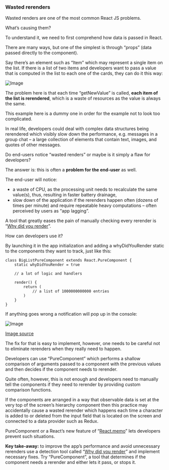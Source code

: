 ### Wasted rerenders

Wasted renders are one of the most common React JS problems. 

What’s causing them?

To understand it, we need to first comprehend how data is passed in React. 

There are many ways, but one of the simplest is through “props” (data passed directly to the component).

Say there’s an element such as “Item” which may represent a single item on the list. If there is a list of two items and developers want to pass a value that is computed in the list to each one of the cards, they can do it this way:

![Image](https://global-uploads.webflow.com/622fa4d65a5fab0c3465af07/627938c357a245c5d1d46aac_react-js-problems-renderers.png)

The problem here is that each time “getNewValue” is called, **each item of the list is rerendered**, which is a waste of resources as the value is always the same. 

This example here is a dummy one in order for the example not to look too complicated. 

In real life, developers could deal with complex data structures being rerendered which visibly slow down the performance, e.g. messages in a group chat – a large collection of elements that contain text, images, and quotes of other messages.

Do end-users notice “wasted renders” or maybe is it simply a flaw for developers?

The answer is: this is often a **problem for the end-user** as well. 

The end-user will notice:

-   a waste of CPU, as the processing unit needs to recalculate the same value(s), thus, resulting in faster battery drainage,
-   slow down of the application if the rerenders happen often (dozens of times per minute) and require repeatable heavy computations – often perceived by users as “app lagging”.

A tool that greatly eases the pain of manually checking every rerender is “[Why did you render](https://www.npmjs.com/package/@welldone-software/why-did-you-render)”.

How can developers use it?

By launching it in the app initialization and adding a whyDidYouRender static to the components they want to track, just like this:

```
class BigListPureComponent extends React.PureComponent {  
	static whyDidYouRender = true  
	
	// a lot of logic and handlers  
	
	render() {  
		return (  
			// a list of 1000000000000 entries  
		)  
	}  
}
```

If anything goes wrong a notification will pop up in the console:

![Image](https://global-uploads.webflow.com/622fa4d65a5fab0c3465af07/627938c372c119329b105b1f_react-js-problems-renderers-tutorial.png)

[Image source](https://miro.medium.com/max/1384/1*RrPj34bpTesLXKwoPvBrbA.png)

The fix for that is easy to implement, however, one needs to be careful not to eliminate rerenders when they really need to happen.

Developers can use “PureComponent” which performs a shallow comparison of arguments passed to a component with the previous values and then decides if the component needs to rerender. 

Quite often, however, this is not enough and developers need to manually tell the components if they need to rerender by providing custom comparison functions. 

If the components are arranged in a way that observable data is set at the very top of the screen’s hierarchy component then this practice may accidentally cause a wasted rerender which happens each time a character is added to or deleted from the input field that is located on the screen and connected to a data provider such as Redux.

PureComponent or a React’s new feature of “[React.memo](https://reactjs.org/docs/react-api.html#reactmemo)” lets developers prevent such situations.

**Key take-away:** to improve the app’s performance and avoid unnecessary rerenders use a detection tool called “[Why did you render](https://www.npmjs.com/package/@welldone-software/why-did-you-render)” and implement necessary fixes. Try “PureComponent”, a tool that determines if the component needs a rerender and either lets it pass, or stops it.
